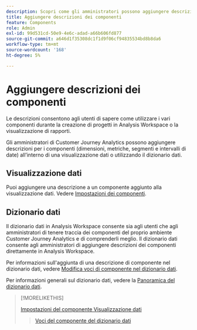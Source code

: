 ```yaml
---
description: Scopri come gli amministratori possono aggiungere descrizioni ai componenti utilizzando una visualizzazione dati o il dizionario dati.
title: Aggiungere descrizioni dei componenti
feature: Components
role: Admin
exl-id: 99d531cd-50e9-4e6c-adad-a66b606fd877
source-git-commit: a646d1f35308dc1f1d9f06cf94835534bd8b8da6
workflow-type: tm+mt
source-wordcount: '168'
ht-degree: 5%

---
```


# Aggiungere descrizioni dei componenti

Le descrizioni consentono agli utenti di sapere come utilizzare i vari componenti durante la creazione di progetti in Analysis Workspace o la visualizzazione di rapporti.

Gli amministratori di Customer Journey Analytics possono aggiungere descrizioni per i componenti (dimensioni, metriche, segmenti e intervalli di date) all’interno di una visualizzazione dati o utilizzando il dizionario dati.

## Visualizzazione dati

Puoi aggiungere una descrizione a un componente aggiunto alla visualizzazione dati. Vedere [Impostazioni dei componenti](/help/data-views/component-settings/overview.md).

## Dizionario dati

Il dizionario dati in Analysis Workspace consente sia agli utenti che agli amministratori di tenere traccia dei componenti del proprio ambiente Customer Journey Analytics e di comprenderli meglio. Il dizionario dati consente agli amministratori di aggiungere descrizioni dei componenti direttamente in Analysis Workspace.

Per informazioni sull&#39;aggiunta di una descrizione di componente nel dizionario dati, vedere [Modifica voci di componente nel dizionario dati](/help/components/data-dictionary/edit-entries-data-dictionary.md).

Per informazioni generali sul dizionario dati, vedere la [Panoramica del dizionario dati](/help/components/data-dictionary/data-dictionary-overview.md).

>[!MORELIKETHIS]
>
>[Impostazioni del componente Visualizzazione dati](/help/data-views/component-settings/overview.md)
>>[Voci del componente del dizionario dati](/help/components/data-dictionary/edit-entries-data-dictionary.md)
>
